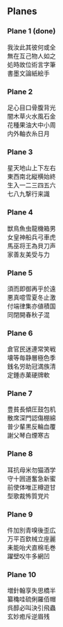 
## Planes

### Plane 1 (done)

我汝此其彼何或全  
無在互己物人如之  
処時故位術言字筆  
書墨文論紙絵手

### Plane 2 

足心目口骨腹背光  
闇木草火水風石金  
花種果油大中小周  
内外軸衣糸日月

### Plane 3

星天地山上下左右  
東西南北縦横始終  
生入一二三四五六  
七八九撃行来識

### Plane 4

獣鳥魚虫龍機箱男  
女皇神船兵弓車虎  
馬巫将王為貝刀声  
家善友美受与力

### Plane 5

須而即御再乎於遠  
悪真噫雪夏冬止激  
付端律集亦値積国  
同閉開春秋子混

### Plane 6

倉官民迷連常笑戦  
壊等毎静層極色季  
銭名労助冠満族清  
定錘赤菓硬牌軟

### Plane 7

豊貧長傾圧鼓包机  
散席深門認傷棚綿  
普少輩黒反輪血覆  
謝父琴白煙寒古

### Plane 8

耳抗母米勿猫酒学  
守十囲道奮急新蜜  
前使体唯正樽遊甘  
型歌裁怖質党片

### Plane 9

件加別青嗅後歪広  
万平百欽械立座麗  
耒能咍犬直棉毛巻  
躍壁㕮牛多網凹

### Plane 10

増針翰享失思橋半  
纂穐哇硫俐羅佰帽  
呉醇必叫決引飛蟲  
玄妙癒斥逆眉残

